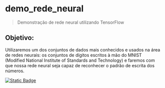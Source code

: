 # demo_rede_neural
> Demonstração de rede neural utilizando TensorFlow

## Objetivo:

Utilizaremos um dos conjuntos de dados mais conhecidos e usados na área de redes neurais: os conjuntos de dígitos escritos à mão do MNIST (Modified National Institute of Standards and Technology) e faremos com que nossa rede neural seja capaz de reconhecer o padrão de escrita dos números.

[![Static Badge](https://img.shields.io/badge/Clique%20Aqui%20-%20Acesse%20o%20Poejeto%20%2F%20%23fff?style=plastic)](https://github.com/eldercamposds/Fraude_Cartao/blob/main/Fraude_Cartãoipynb.ipynb)
